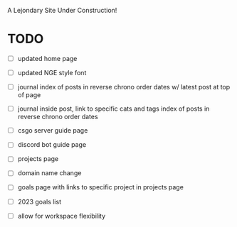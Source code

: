 A Lejondary Site Under Construction!

# **TODO**

- [ ] updated home page
- [ ] updated NGE style font
- [ ] journal index of posts in reverse chrono order dates w/ latest post at top of page
- [ ] journal inside post, link to specific cats and tags index of posts in reverse chrono order dates
- [ ] csgo server guide page
- [ ] discord bot guide page
- [ ] projects page
- [ ] domain name change 
- [ ] goals page with links to specific project in projects page
- [ ] 2023 goals list
- [ ] allow for workspace flexibility

